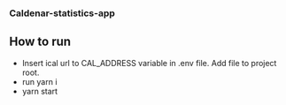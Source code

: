 ### Caldenar-statistics-app

## How to run

- Insert ical url to CAL_ADDRESS variable in .env file. Add file to project root.
- run yarn i
- yarn start
